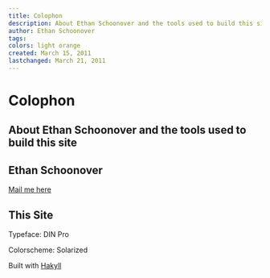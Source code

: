 ```yaml
---
title: Colophon
description: About Ethan Schoonover and the tools used to build this site
author: Ethan Schoonover
tags:
colors: light orange
created: March 15, 2011
lastchanged: March 21, 2011
---
```


Colophon
========

## About Ethan Schoonover and the tools used to build this site

Ethan Schoonover
----------------

[Mail me here](/mail)

This Site
---------

Typeface: DIN Pro

Colorscheme: Solarized

Built with [Hakyll](http://jaspervdj.be/hakyll)
